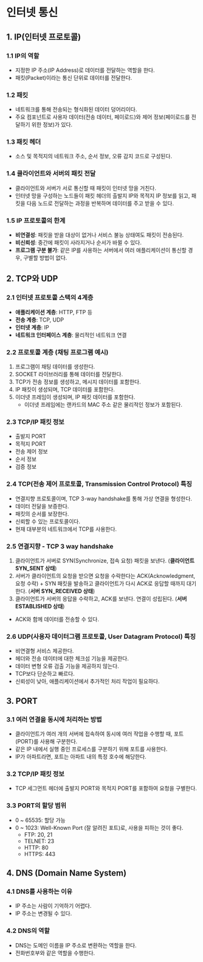 # 인터넷 통신

## 1. IP(인터넷 프로토콜)

### 1.1 IP의 역할

- 지정한 IP 주소(IP Address)로 데이터를 전달하는 역할을 한다.
- 패킷(Packet)이라는 통신 단위로 데이터를 전달한다.

### 1.2 패킷

- 네트워크를 통해 전송되는 형식화된 데이터 덩어리이다.
- 주요 컴포넌트로 사용자 데이터(전송 데이터, 페이로드)와 제어 정보(페이로드를 전달하기 위한 정보)가 있다.

### 1.3 패킷 헤더

- 소스 및 목적지의 네트워크 주소, 순서 정보, 오류 감지 코드로 구성된다.

### 1.4 클라이언트와 서버의 패킷 전달

- 클라이언트와 서버가 서로 통신할 때 패킷이 인터넷 망을 거친다.
- 인터넷 망을 구성하는 노드들이 패킷 헤더의 출발지 IP와 목적지 IP 정보를 읽고, 패킷을 다음 노드로 전달하는 과정을 반복하며 데이터를 주고 받을 수 있다.

### 1.5 IP 프로토콜의 한계

- **비연결성**: 패킷을 받을 대상이 없거나 서비스 불능 상태여도 패킷이 전송된다.
- **비신뢰성**: 중간에 패킷이 사라지거나 순서가 바뀔 수 있다.
- **프로그램 구분 불가**: 같은 IP를 사용하는 서버에서 여러 애플리케이션이 통신할 경우, 구별할 방법이 없다.

## 2. TCP와 UDP

### 2.1 인터넷 프로토콜 스택의 4계층

- **애플리케이션 계층**: HTTP, FTP 등
- **전송 계층**: TCP, UDP
- **인터넷 계층**: IP
- **네트워크 인터페이스 계층**: 물리적인 네트워크 연결

### 2.2 프로토콜 계층 (채팅 프로그램 예시)

1. 프로그램이 채팅 데이터를 생성한다.
2. SOCKET 라이브러리를 통해 데이터를 전달한다.
3. TCP가 전송 정보를 생성하고, 메시지 데이터를 포함한다.
4. IP 패킷이 생성되며, TCP 데이터를 포함한다.
5. 이더넷 프레임이 생성되며, IP 패킷 데이터를 포함한다.
   - 이더넷 프레임에는 랜카드의 MAC 주소 같은 물리적인 정보가 포함된다.

### 2.3 TCP/IP 패킷 정보

- 출발지 PORT
- 목적지 PORT
- 전송 제어 정보
- 순서 정보
- 검증 정보

### 2.4 TCP(전송 제어 프로토콜, Transmission Control Protocol) 특징

- 연결지향 프로토콜이며, TCP 3-way handshake를 통해 가상 연결을 형성한다.
- 데이터 전달을 보증한다.
- 패킷의 순서를 보장한다.
- 신뢰할 수 있는 프로토콜이다.
- 현재 대부분의 네트워크에서 TCP를 사용한다.

### 2.5 연결지향 - TCP 3 way handshake

1. 클라이언트가 서버로 SYN(Synchronize, 접속 요청) 패킷을 보낸다. (**클라이언트 SYN_SENT 상태**)
2. 서버가 클라이언트의 요청을 받으면 요청을 수락한다는 ACK(Acknowledgment, 요청 수락) + SYN 패킷을 발송하고 클라이언트가 다시 ACK로 응답할 때까지 대기한다. (**서버 SYN_RECEIVED 상태**)
3. 클라이언트가 서버의 응답을 수락하고, ACK를 보낸다. 연결이 성립된다. (**서버 ESTABLISHED 상태**)

- ACK와 함께 데이터를 전송할 수 있다.

### 2.6 UDP(사용자 데이터그램 프로토콜, User Datagram Protocol) 특징

- 비연결형 서비스 제공한다.
- 헤더와 전송 데이터에 대한 체크섬 기능을 제공한다.
- 데이터 변형 오류 검출 기능을 제공하지 않는다.
- TCP보다 단순하고 빠르다.
- 신뢰성이 낮아, 애플리케이션에서 추가적인 처리 작업이 필요하다.

## 3. PORT

### 3.1 여러 연결을 동시에 처리하는 방법

- 클라이언트가 여러 개의 서버에 접속하여 동시에 여러 작업을 수행할 때, 포트(PORT)를 사용해 구분한다.
- 같은 IP 내에서 실행 중인 프로세스를 구분하기 위해 포트를 사용한다.
- IP가 아파트라면, 포트는 아파트 내의 특정 호수에 해당한다.

### 3.2 TCP/IP 패킷 정보

- TCP 세그먼트 헤더에 출발지 PORT와 목적지 PORT를 포함하여 요청을 구별한다.

### 3.3 PORT의 할당 범위

- 0 ~ 65535: 할당 가능
- 0 ~ 1023: Well-Known Port (잘 알려진 포트)로, 사용을 피하는 것이 좋다.
  - FTP: 20, 21
  - TELNET: 23
  - HTTP: 80
  - HTTPS: 443

## 4. DNS (Domain Name System)

### 4.1 DNS를 사용하는 이유

- IP 주소는 사람이 기억하기 어렵다.
- IP 주소는 변경될 수 있다.

### 4.2 DNS의 역할

- DNS는 도메인 이름을 IP 주소로 변환하는 역할을 한다.
- 전화번호부와 같은 역할을 수행한다.
